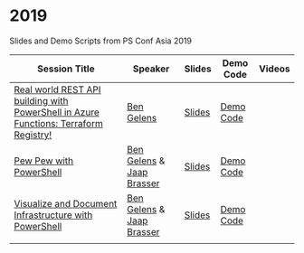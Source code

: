 # 2019

Slides and Demo Scripts from PS Conf Asia 2019

| Session Title  | Speaker | Slides | Demo Code | Videos |
| -------------- | ------- | ------ | --------- | ------ |
| [Real world REST API building with PowerShell in Azure Functions: Terraform Registry!](https://github.com/bgelens/PSConfAsia2019S01) | [Ben Gelens](https://github.com/bgelens) | [Slides](https://raw.githubusercontent.com/bgelens/PSConfAsia2019S01/master/AzureFunction-TerraformRegistry.pptx) | [Demo Code](https://github.com/bgelens/PSConfAsia2019S01/archive/master.zip) | |
| [Pew Pew with PowerShell](https://github.com/bgelens/PSConfAsia2019S02) | [Ben Gelens](https://github.com/bgelens) & [Jaap Brasser](https://github.com/jaapbrasser)| [Slides](https://github.com/bgelens/PSConfAsia2019S02/raw/master/PewPew.pptx) | [Demo Code](https://github.com/bgelens/PSConfAsia2019S02/archive/master.zip) | |
| [Visualize and Document Infrastructure with PowerShell](https://github.com/bgelens/PSConfAsia2019S02) | [Ben Gelens](https://github.com/bgelens) & [Jaap Brasser](https://github.com/jaapbrasser)| [Slides](https://github.com/bgelens/PSConfAsia2019S02/raw/master/PewPew.pptx) | [Demo Code](https://github.com/bgelens/PSConfAsia2019S02/archive/master.zip) | |
| | | | | |
